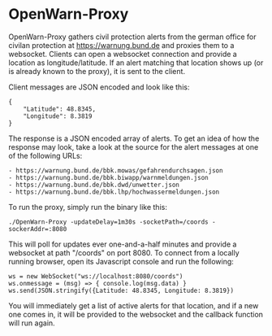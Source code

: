 # OpenWarn-Proxy

OpenWarn-Proxy gathers civil protection alerts from the german office for
civilan protection at https://warnung.bund.de and proxies them to a websocket.
Clients can open a websocket connection and provide a location as
longitude/latitude. If an alert matching that location shows up (or is already
known to the proxy), it is sent to the client.

Client messages are JSON encoded and look like this:

    {
        "Latitude": 48.8345,
        "Longitude": 8.3819
    }

The response is a JSON encoded array of alerts. To get an idea of how the
response may look, take a look at the source for the alert messages at one of
the following URLs:

    - https://warnung.bund.de/bbk.mowas/gefahrendurchsagen.json
    - https://warnung.bund.de/bbk.biwapp/warnmeldungen.json
    - https://warnung.bund.de/bbk.dwd/unwetter.json
    - https://warnung.bund.de/bbk.lhp/hochwassermeldungen.json

To run the proxy, simply run the binary like this:

    ./OpenWarn-Proxy -updateDelay=1m30s -socketPath=/coords -sockerAddr=:8080

This will poll for updates ever one-and-a-half minutes and provide a websocket
at path "/coords" on port 8080. To connect from a locally running browser, open
its Javascript console and run the following:

    ws = new WebSocket("ws://localhost:8080/coords")
    ws.onmessage = (msg) => { console.log(msg.data) }
    ws.send(JSON.stringify({Latitude: 48.8345, Longitude: 8.3819})

You will immediately get a list of active alerts for that location, and if a new
one comes in, it will be provided to the websocket and the callback function
will run again.
